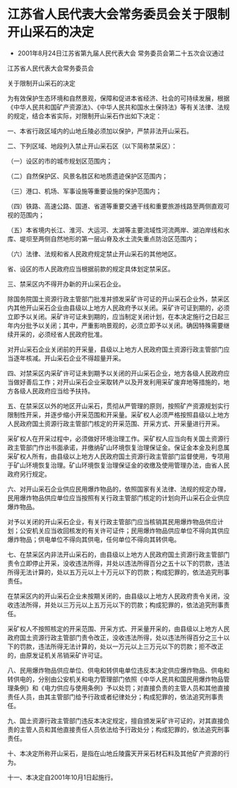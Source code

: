 # 江苏省人民代表大会常务委员会关于限制开山采石的决定

- 2001年8月24日江苏省第九届人民代表大会
  常务委员会第二十五次会议通过

<!-- INFO END -->

江苏省人民代表大会常务委员会

关于限制开山采石的决定

为有效保护生态环境和自然景观，保障和促进本省经济、社会的可持续发展，根据《中华人民共和国矿产资源法》、《中华人民共和国水土保持法》等有关法律、法规的规定，结合本省实际，对限制开山采石作出如下决定：

一、本省行政区域内的山地丘陵必须加以保护，严禁非法开山采石。

二、下列区域、地段列入禁止开山采石区（以下简称禁采区）：

（一）设区的市的城市规划区范围内；

（二）自然保护区、风景名胜区和地质遗迹保护区范围内；

（三）港口、机场、军事设施等重要设施的保护范围内；

（四）铁路、高速公路、国道、省道等重要交通干线和重要旅游线路至两侧直观可视的范围内；

（五）本省境内长江、淮河、大运河、太湖等主要流域性河流两岸、湖泊岸线和水库、堤坝至两侧自然地形的第一层山脊及水土流失重点防治区范围内；

（六）法律、法规和省人民政府规定禁止开山采石的其他地区。

省、设区的市人民政府应当根据前款的规定具体划定禁采区。

三、禁采区内不得开办新的开山采石企业。

除国务院国土资源行政主管部门批准并颁发采矿许可证的开山采石企业外，禁采区内其他开山采石企业由县级以上地方人民政府予以关闭。采矿许可证到期的，必须立即予以关闭。采矿许可证未到期的，应当制定关闭计划，在本决定施行之日起三年内分批予以关闭；其中，严重影响景观的，必须立即予以关闭。确因特殊需要继续开采的，必须经省人民政府批准。

对开山采石企业关闭前的开采量，县级以上地方人民政府国土资源行政主管部门应当逐年核减。开山采石企业不得超量开采。

四、对禁采区内采矿许可证未到期予以关闭的开山采石企业，地方各级人民政府应当做好善后工作；对开山采石企业采取转产以及开发利用采矿废弃地等措施的，地方各级人民政府应当给予扶持。

五、在禁采区以外的地区开山采石，贯彻从严管理的原则，按照矿产资源规划实行限制性开采，并逐步缩小开采范围和开采量。采矿权人必须严格按照县级以上地方人民政府国土资源行政主管部门核定的开采范围、开采方式、开采量进行开采。

采矿权人在开采过程中，必须做好环境治理工作。采矿权人应当向有关国土资源行政主管部门作出书面承诺，并缴纳矿山环境恢复治理保证金。保证金本金及利息属采矿权人所有，由县级以上地方人民政府国土资源行政主管部门监督使用，专项用于矿山环境恢复治理。矿山环境恢复治理保证金的收缴及使用管理办法，由省人民政府另行规定。

六、对开山采石企业供应民用爆炸物品的，依照国家有关法律、法规的规定办理，民用爆炸物品供应单位应当按照有关行政主管部门核定的计划向开山采石企业供应爆炸物品。

对予以关闭的开山采石企业，有关行政主管部门应当核销其民用爆炸物品供应计划；公安机关应当收回核发的有关许可证件；民用爆炸物品供应单位不得向其供应爆炸物品；供电单位不得向其供电，任何单位不得向其转供电。

七、在禁采区内非法开山采石的，由县级以上地方人民政府国土资源行政主管部门责令立即停止开采，没收违法所得，并处以违法所得百分之五十以下的罚款，违法所得无法计算的，处以五万元以上十万元以下的罚款；构成犯罪的，依法追究刑事责任。

在禁采区内的开山采石企业未按期关闭的，由县级以上地方人民政府责令关闭，没收违法所得，并处以三万元以上五万元以下的罚款；构成犯罪的，依法追究刑事责任。

采矿权人不按照核定的开采范围、开采方式、开采量开采的，由县级以上地方人民政府国土资源行政主管部门责令改正，没收违法所得，处以违法所得百分之三十以下的罚款，违法所得无法计算的，处以一万元以上三万元以下的罚款；拒不改正的，由原发证机关吊销采矿许可证。

八、民用爆炸物品供应单位、供电和转供电单位违反本决定供应爆炸物品、供电和转供电的，分别由公安机关和电力管理部门依照《中华人民共和国民用爆炸物品管理条例》和《电力供应与使用条例》予以处罚；对直接负责的主管人员和其他直接责任人员，由其主管部门给予行政或者纪律处分；构成犯罪的，依法追究刑事责任。

九、国土资源行政主管部门违反本决定规定，擅自颁发采矿许可证的，对其直接负责的主管人员和其他直接责任人员依法给予行政处分；构成犯罪的，依法追究刑事责任。

十、本决定所称开山采石，是指在山地丘陵露天开采石材石料及其他矿产资源的行为。

十一、本决定自2001年10月1日起施行。
